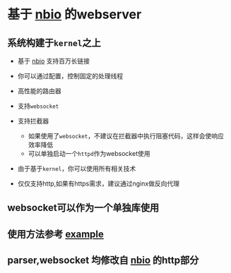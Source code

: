 # 基于 [nbio](https://github.com/lesismal/nbio) 的webserver

## 系统构建于`kernel`之上

- 基于 [nbio](https://github.com/lesismal/nbio) 支持百万长链接
  
- 你可以通过配置，控制固定的处理线程

- 高性能的路由器

- 支持`websocket`

- 支持拦截器

    - 如果使用了`websocket`，不建议在拦截器中执行阻塞代码，这样会使响应效率降低
    - 可以单独启动一个`httpd`作为websocket使用

- 由于基于`kernel`，你可以使用所有相关技术

- 仅仅支持http,如果有https需求，建议通过nginx做反向代理

## websocket可以作为一个单独库使用

## 使用方法参考 [example](example)

## parser,websocket 均修改自 [nbio](https://github.com/lesismal/nbio) 的http部分

